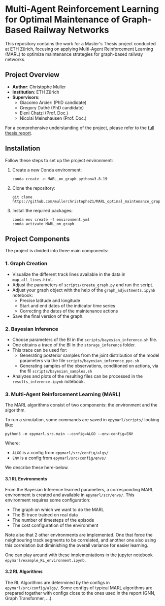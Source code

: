 # Multi-Agent Reinforcement Learning for Optimal Maintenance of Graph-Based Railway Networks

This repository contains the work for a Master's Thesis project conducted at ETH Zürich, focusing on applying Multi-Agent Reinforcement Learning (MARL) to optimize maintenance strategies for graph-based railway networks.

## Project Overview

- **Author**: Christophe Muller
- **Institution**: ETH Zürich
- **Supervisors**:
  - Giacomo Arcieri (PhD candidate)
  - Gregory Duthé (PhD candidate)
  - Eleni Chatzi (Prof. Doc.)
  - Nicolai Meinshausen (Prof. Doc.)

For a comprehensive understanding of the project, please refer to the [full thesis report](https://drive.google.com/file/d/1OsLInoz9kQ03Af5tQCzU7Uqx5X9NBXom/view?usp=sharing).

## Installation

Follow these steps to set up the project environment:

1. Create a new Conda environment:
   ```
   conda create -n MARL_on_graph python=3.8.19
   ```

2. Clone the repository:
   ```
   git clone https://github.com/mullerchristophe21/MARL_optimal_maintenance_graph_railway_network.git
   ```

3. Install the required packages:
   ```
   conda env create -f environment.yml
   conda activate MARL_on_graph
   ```

## Project Components

The project is divided into three main components:

### 1. Graph Creation

* Visualize the different track lines available in the data in `map_all_lines.html`.
* Adjust the parameters of `scripts/create_graph.py` and run the script.
* Adjust your graph object with the help of the `graph_adjustments.ipynb` notebook:
   * Precise latitude and longitude
   * Start and end dates of the indicator time series
   * Correcting the dates of the maintenance actions
* Save the final version of the graph.

### 2. Bayesian Inference

* Choose parameters of the BI in the `scripts/bayesian_inference.sh` file.
* One obtains a trace of the BI in the `storage_inference` folder.
* This trace can be used for:
   * Generating posterior samples from the joint distribution of the model parameters via the file `scripts/bayesian_inference_ppc.sh`
   * Generating samples of the observations, conditioned on actions, via the fil `scripts/bayesian_samples.sh`
* Analyzes and plots of the resulting files can be processed in the `results_inference.ipynb` notebook.

### 3. Multi-Agent Reinforcement Learning (MARL)

The MARL algorithms consist of two components: the environment and the algorithm.

To run a simulation, some commands are saved in `epymarl/scripts/` looking like:

`python3 -m epymarl.src.main --config=ALGO --env-config=ENV`

Where:

* `ALGO` is a config from `epymarl/src/config/algs/`
* `ENV` is a config from `epymarl/src/config/envs/` 

We describe these here-below.

#### 3.1 RL Environments

From the Bayesian Inference learned parameters, a corresponding MARL environment is created and available in `epymarl/scr/envs/`. This environment requires some configuration:

* The graph on which we want to do the MARL
* The BI trace trained on real data
* The number of timesteps of the episode
* The cost configuration of the environment

Note also that 2 other environments are implemented. One that force the neighbouring track segments to be correlated, and another one also using this correlation but diminishing the overall variance for easier learning.

One can play around with these implementations in the jupyter notebook `epymarl/example_RL_environment.ipynb`.


#### 3.2 RL Algorithms

The RL Algorithms are determined by the configs in `epymarl/src/config/algs/`. Some configs of typical MARL algorithms are prepared together with configs close to the ones used in the report (GNN, Graph Transformer, ...).